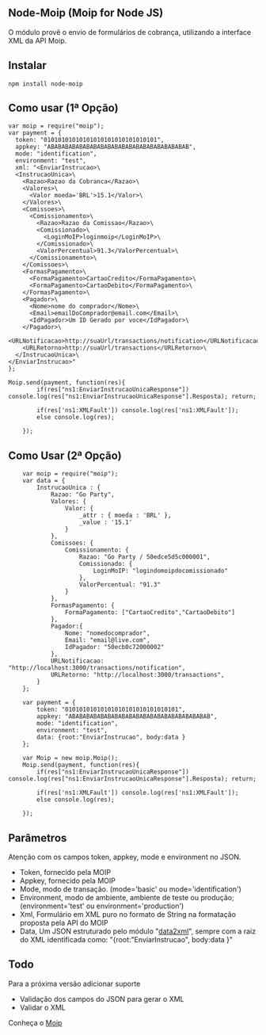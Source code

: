 Node-Moip (Moip for Node JS)
----------------------------

O módulo provê o envio de formulários de cobrança, utilizando a interface XML da API Moip.

Instalar
--------
    npm install node-moip


Como usar (1ª Opção)
--------------------

    var moip = require("moip");
    var payment = {
      token: "01010101010101010101010101010101",
      appkey: "ABABABABABABABABABABABABABABABABABABABAB",
      mode: "identification",
      environment: "test",
      xml: "<EnviarInstrucao>\
      <InstrucaoUnica>\
        <Razao>Razao da Cobranca</Razao>\
        <Valores>\
          <Valor moeda='BRL'>15.1</Valor>\
        </Valores>\
        <Comissoes>\
          <Comissionamento>\
            <Razao>Razao da Comissao</Razao>\
            <Comissionado>\
              <LoginMoIP>loginmoip</LoginMoIP>\
            </Comissionado>\
            <ValorPercentual>91.3</ValorPercentual>\
          </Comissionamento>\
        </Comissoes>\
        <FormasPagamento>\
          <FormaPagamento>CartaoCredito</FormaPagamento>\
          <FormaPagamento>CartaoDebito</FormaPagamento>\
        </FormasPagamento>\
        <Pagador>\
          <Nome>nome do comprador</Nome>\
          <Email>emailDoComprador@email.com</Email>\
          <IdPagador>Um ID Gerado por voce</IdPagador>\
        </Pagador>\
        <URLNotificacao>http://suaUrl/transactions/notification</URLNotificacao>\
        <URLRetorno>http://suaUrl/transactions</URLRetorno>\
      </InstrucaoUnica>\
    </EnviarInstrucao>"
    };

    Moip.send(payment, function(res){ 
			if(res["ns1:EnviarInstrucaoUnicaResponse"]) console.log(res["ns1:EnviarInstrucaoUnicaResponse"].Resposta); return;

			if(res['ns1:XMLFault']) console.log(res['ns1:XMLFault']);
			else console.log(res);

		});


Como Usar (2ª Opção)
--------------------

		var moip = require("moip");
		var data = {
			InstrucaoUnica : {
				Razao: "Go Party",
				Valores: {
					Valor: {
						_attr : { moeda : 'BRL' },
						_value : '15.1'
					}
				},
				Comissoes: {
					Comissionamento: {
						Razao: "Go Party / 50edce5d5c000001",
						Comissionado: {
							LoginMoIP: "logindomoipdocomissionado"
						},
						ValorPercentual: "91.3"
					}
				},
				FormasPagamento: {
					FormaPagamento: ["CartaoCredito","CartaoDebito"] 
				},
				Pagador:{
					Nome: "nomedocomprador",
					Email: "email@live.com",
					IdPagador: "50ecb0c72000002"
				},
				URLNotificacao: "http://localhost:3000/transactions/notification",
				URLRetorno: "http://localhost:3000/transactions",
			}
		};

		var payment = {
			token: "01010101010101010101010101010101",
			appkey: "ABABABABABABABABABABABABABABABABABABABAB",
			mode: "identification",
			environment: "test",
			data: {root:"EnviarInstrucao", body:data }
		};

		var Moip = new moip.Moip();
		Moip.send(payment, function(res){ 
			if(res["ns1:EnviarInstrucaoUnicaResponse"]) console.log(res["ns1:EnviarInstrucaoUnicaResponse"].Resposta); return;

			if(res['ns1:XMLFault']) console.log(res['ns1:XMLFault']);
			else console.log(res);

		});


Parâmetros
----------

Atenção com os campos token, appkey, mode e environment no JSON.

  - Token, fornecido pela MOIP
  - Appkey, fornecido pela MOIP
  - Mode, modo de transação. (mode='basic' ou mode='identification')
  - Environment, modo de ambiente, ambiente de teste ou produção; (environment='test' ou environment='production')
  - Xml, Formulário em XML puro no formato de String na formatação proposta pela API do MOIP
  - Data, Um JSON estruturado pelo módulo "[data2xml]", sempre com a raiz do XML identificada como: "{root:"EnviarInstrucao", body:data }"


Todo
----
Para a próxima versão adicionar suporte

  - Validação dos campos do JSON para gerar o XML 
  - Validar o XML


Conheça o [Moip]

  [Moip]: http://labs.moip.com.br/playground/
  [data2xml]: https://npmjs.org/package/data2xml